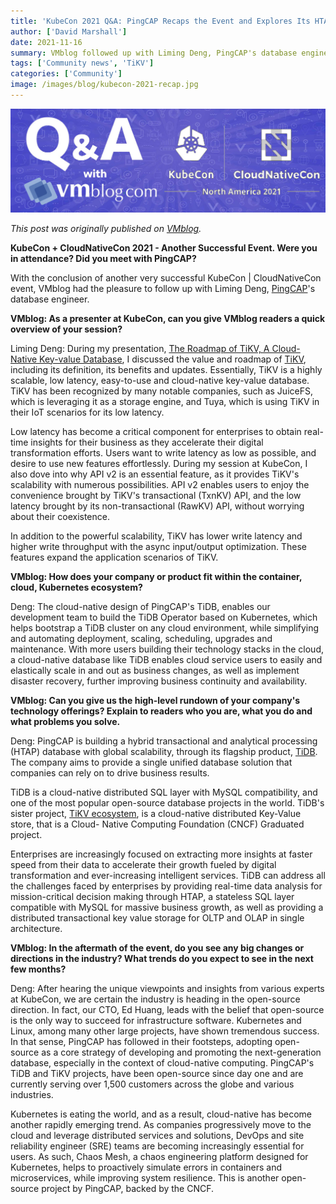 ```yaml
---
title: 'KubeCon 2021 Q&A: PingCAP Recaps the Event and Explores Its HTAP Database'
author: ['David Marshall']
date: 2021-11-16
summary: VMblog followed up with Liming Deng, PingCAP's database engineer, on his recent presentation on KubeCon 2021.
tags: ['Community news', 'TiKV']
categories: ['Community']
image: /images/blog/kubecon-2021-recap.jpg
---
```


![KubeCon 2021 Q&A: PingCAP Recaps the Event and Explores Its HTAP Database](media/kubecon-2021-recap.jpg)

*This post was originally published on [VMblog](https://vmblog.com/archive/2021/10/28/kubecon-2021-q-a-pingcap-recaps-the-event-and-explores-its-hybrid-transactional-and-analytical-processing-htap-database.aspx#.YZHrab1Bz0r).*

**KubeCon + CloudNativeCon 2021 - Another Successful Event. Were you in attendance? Did you meet with PingCAP?**

With the conclusion of another very successful KubeCon | CloudNativeCon event, VMblog had the pleasure to follow up with Liming Deng, [PingCAP](https://pingcap.com/)'s database engineer.

**VMblog: As a presenter at KubeCon, can you give VMblog readers a quick overview of your session?**

Liming Deng: During my presentation, [The Roadmap of TiKV, A Cloud-Native Key-value Database](https://kccncna2021.sched.com/event/o4AG/virtual-the-roadmap-of-tikv-a-cloud-native-key-value-database-liming-deng-pingcap?iframe=no&w=100%25&sidebar=yes&bg=no), I discussed the value and roadmap of [TiKV](https://docs.pingcap.com/tidb/stable/tikv-overview), including its definition, its benefits and updates. Essentially, TiKV is a highly scalable, low latency, easy-to-use and cloud-native key-value database. TiKV has been recognized by many notable companies, such as JuiceFS, which is leveraging it as a storage engine, and Tuya, which is using TiKV in their IoT scenarios for its low latency.

Low latency has become a critical component for enterprises to obtain real-time insights for their business as they accelerate their digital transformation efforts. Users want to write latency as low as possible, and desire to use new features effortlessly. During my session at KubeCon, I also dove into why API v2 is an essential feature, as it provides TiKV's scalability with numerous possibilities. API v2 enables users to enjoy the convenience brought by TiKV's transactional (TxnKV) API, and the low latency brought by its non-transactional (RawKV) API, without worrying about their coexistence.

In addition to the powerful scalability, TiKV has lower write latency and higher write throughput with the async input/output optimization. These features expand the application scenarios of TiKV.

**VMblog: How does your company or product fit within the container, cloud, Kubernetes ecosystem?**

Deng: The cloud-native design of PingCAP's TiDB, enables our development team to build the TiDB Operator based on Kubernetes, which helps bootstrap a TiDB cluster on any cloud environment, while simplifying and automating deployment, scaling, scheduling, upgrades and maintenance. With more users building their technology stacks in the cloud, a cloud-native database like TiDB enables cloud service users to easily and elastically scale in and out as business changes, as well as implement disaster recovery, further improving business continuity and availability.

**VMblog: Can you give us the high-level rundown of your company's technology offerings? Explain to readers who you are, what you do and what problems you solve.**

Deng: PingCAP is building a hybrid transactional and analytical processing (HTAP) database with global scalability, through its flagship product, [TiDB](https://pingcap.com/products/tidb/). The company aims to provide a single unified database solution that companies can rely on to drive business results.

TiDB is a cloud-native distributed SQL layer with MySQL compatibility, and one of the most popular open-source database projects in the world. TiDB's sister project, [TiKV ecosystem](https://docs.pingcap.com/tidb/stable/tikv-overview), is a cloud-native distributed Key-Value store, that is a Cloud- Native Computing Foundation (CNCF) Graduated project.

Enterprises are increasingly focused on extracting more insights at faster speed from their data to accelerate their growth fueled by digital transformation and ever-increasing intelligent services. TiDB can address all the challenges faced by enterprises by providing real-time data analysis for mission-critical decision making through HTAP, a stateless SQL layer compatible with MySQL for massive business growth, as well as providing a distributed transactional key value storage for OLTP and OLAP in single architecture.

**VMblog: In the aftermath of the event, do you see any big changes or directions in the industry? What trends do you expect to see in the next few months?**

Deng: After hearing the unique viewpoints and insights from various experts at KubeCon, we are certain the industry is heading in the open-source direction. In fact, our CTO, Ed Huang, leads with the belief that open-source is the only way to succeed for infrastructure software. Kubernetes and Linux, among many other large projects, have shown tremendous success. In that sense, PingCAP has followed in their footsteps, adopting open-source as a core strategy of developing and promoting the next-generation database, especially in the context of cloud-native computing. PingCAP's TiDB and TiKV projects, have been open-source since day one and are currently serving over 1,500 customers across the globe and various industries.

Kubernetes is eating the world, and as a result, cloud-native has become another rapidly emerging trend. As companies progressively move to the cloud and leverage distributed services and solutions, DevOps and site reliability engineer (SRE) teams are becoming increasingly essential for users. As such, Chaos Mesh, a chaos engineering platform designed for Kubernetes, helps to proactively simulate errors in containers and microservices, while improving system resilience. This is another open-source project by PingCAP, backed by the CNCF.
